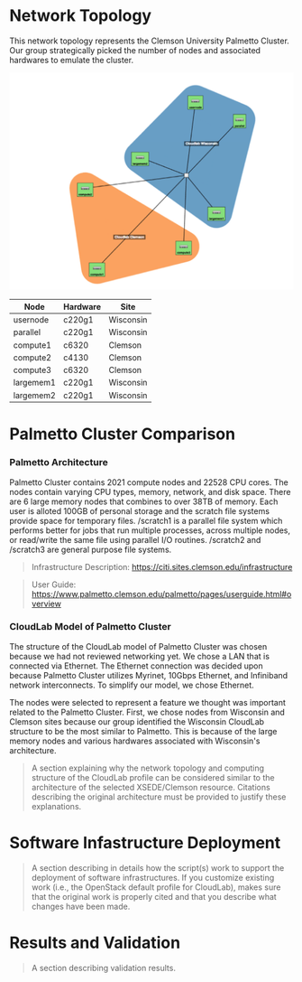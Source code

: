 # Network Topology 
This network topology represents the Clemson University Palmetto Cluster. Our group strategically picked the number of nodes and associated hardwares to emulate the cluster. 

![Image of Topology](https://github.com/sepaul/3620project/blob/master/part2/topology.png)


| Node  | Hardware  | Site  |
|---|---|---|
| usernode  | c220g1  | Wisconsin  |
| parallel  | c220g1  | Wisconsin  |
| compute1  | c6320  | Clemson |
| compute2  | c4130  | Clemson  |
| compute3  | c6320  | Clemson  |
| largemem1  | c220g1  | Wisconsin  |
| largemem2  | c220g1  | Wisconsin  |


# Palmetto Cluster Comparison 

### Palmetto Architecture 
Palmetto Cluster contains 2021 compute nodes and 22528 CPU cores. The nodes contain varying CPU types, memory, network, and disk space. There are 6 large memory nodes that combines to over 38TB of memory. Each user is alloted 100GB of personal storage and the scratch file systems provide space for temporary files. /scratch1 is a parallel file system which performs better for jobs that run multiple processes, across multiple nodes, or read/write the same file using parallel I/O routines. /scratch2 and /scratch3 are general purpose file systems. 

> Infrastructure Description: https://citi.sites.clemson.edu/infrastructure  

> User Guide: https://www.palmetto.clemson.edu/palmetto/pages/userguide.html#overview 
   
### CloudLab Model of Palmetto Cluster 
The structure of the CloudLab model of Palmetto Cluster was chosen because we had not reviewed networking yet. We chose a LAN that is connected via Ethernet. The Ethernet connection was decided upon because Palmetto Cluster utilizes Myrinet, 10Gbps Ethernet, and Infiniband network interconnects. To simplify our model, we chose Ethernet. 

The nodes were selected to represent a feature we thought was important related to the Palmetto Cluster. First, we chose nodes from Wisconsin and Clemson sites because our group identified the Wisconsin CloudLab structure to be the most similar to Palmetto. This is because of the large memory nodes and various hardwares associated with Wisconsin's architecture. 
> A section explaining why the network topology and computing structure of the CloudLab profile can be considered similar to the architecture of the selected XSEDE/Clemson resource. Citations describing the original architecture must be provided to justify these explanations.



# Software Infastructure Deployment 
> A section describing in details how the script(s) work to support the deployment of software infrastructures. If you customize existing work (i.e., the OpenStack default profile for CloudLab), makes sure that the original work is properly cited and that you describe what changes have been made. 


# Results and Validation
>A section describing validation results. 


